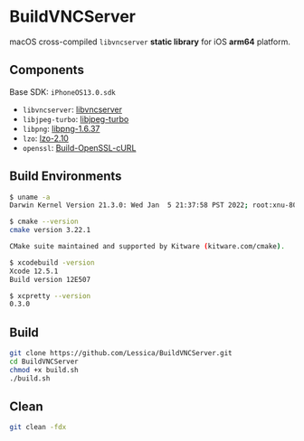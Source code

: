 # BuildVNCServer

macOS cross-compiled `libvncserver` **static library** for iOS **arm64** platform.

## Components

Base SDK: `iPhoneOS13.0.sdk`

- `libvncserver`: [libvncserver](https://github.com/LibVNC/libvncserver)
- `libjpeg-turbo`: [libjpeg-turbo](https://github.com/libjpeg-turbo/libjpeg-turbo)
- `libpng`: [libpng-1.6.37](http://www.libpng.org/pub/png/libpng.html)
- `lzo`: [lzo-2.10](https://www.oberhumer.com/opensource/lzo/)
- `openssl`: [Build-OpenSSL-cURL](https://github.com/jasonacox/Build-OpenSSL-cURL)

## Build Environments

```sh
$ uname -a
Darwin Kernel Version 21.3.0: Wed Jan  5 21:37:58 PST 2022; root:xnu-8019.80.24~20/RELEASE_ARM64_T6000 arm64 arm64 MacBookPro18,1 Darwin
```

```sh
$ cmake --version
cmake version 3.22.1

CMake suite maintained and supported by Kitware (kitware.com/cmake).
```

```sh
$ xcodebuild -version
Xcode 12.5.1
Build version 12E507
```

```sh
$ xcpretty --version
0.3.0
```

## Build

```sh
git clone https://github.com/Lessica/BuildVNCServer.git
cd BuildVNCServer
chmod +x build.sh
./build.sh
```

## Clean

```sh
git clean -fdx
```

